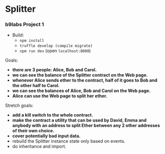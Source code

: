 # Splitter
### b9labs Project 1

- Build:
  - `npm install`
  - `truffle develop (compile migrate)`
  - `npm run dev` (open `localhost:8080`)

Goals:

- **there are 3 people: Alice, Bob and Carol.**
- **we can see the balance of the Splitter contract on the Web page.**
- **whenever Alice sends ether to the contract, half of it goes to Bob and the other half to Carol.**
- **we can see the balances of Alice, Bob and Carol on the Web page.**
- **Alice can use the Web page to split her ether.**

Stretch goals:

- **add a kill switch to the whole contract.**
- **make the contract a utility that can be used by David, Emma and anybody with an address to split Ether between any 2 other addresses of their own choice.**
- **cover potentially bad input data.**
- rebuild the Splitter instance state only based on events.
- do inheritance and import.
